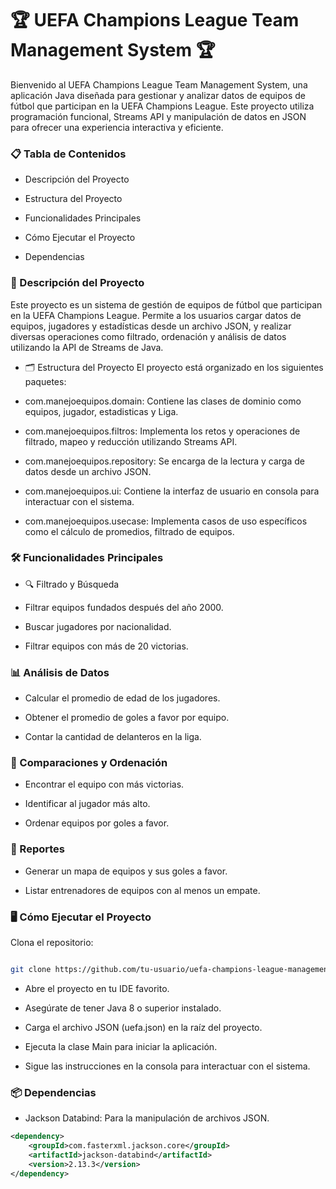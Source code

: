 # 🏆 UEFA Champions League Team Management System 🏆
Bienvenido al UEFA Champions League Team Management System, una aplicación Java diseñada para gestionar y analizar datos de equipos de fútbol que participan en la UEFA Champions League. Este proyecto utiliza programación funcional, Streams API y manipulación de datos en JSON para ofrecer una experiencia interactiva y eficiente.

### 📋 Tabla de Contenidos
- Descripción del Proyecto

- Estructura del Proyecto

- Funcionalidades Principales

- Cómo Ejecutar el Proyecto

- Dependencias

### 🚀 Descripción del Proyecto
Este proyecto es un sistema de gestión de equipos de fútbol que participan en la UEFA Champions League. Permite a los usuarios cargar datos de equipos, jugadores y estadísticas desde un archivo JSON, y realizar diversas operaciones como filtrado, ordenación y análisis de datos utilizando la API de Streams de Java.

- 🗂 Estructura del Proyecto
El proyecto está organizado en los siguientes paquetes:

- com.manejoequipos.domain: Contiene las clases de dominio como equipos, jugador, estadisticas y Liga.

- com.manejoequipos.filtros: Implementa los retos y operaciones de filtrado, mapeo y reducción utilizando Streams API.

- com.manejoequipos.repository: Se encarga de la lectura y carga de datos desde un archivo JSON.

- com.manejoequipos.ui: Contiene la interfaz de usuario en consola para interactuar con el sistema.

- com.manejoequipos.usecase: Implementa casos de uso específicos como el cálculo de promedios, filtrado de equipos.

### 🛠 Funcionalidades Principales
- 🔍 Filtrado y Búsqueda
- Filtrar equipos fundados después del año 2000.

- Buscar jugadores por nacionalidad.

- Filtrar equipos con más de 20 victorias.

### 📊 Análisis de Datos
- Calcular el promedio de edad de los jugadores.

- Obtener el promedio de goles a favor por equipo.

- Contar la cantidad de delanteros en la liga.

### 🏅 Comparaciones y Ordenación
- Encontrar el equipo con más victorias.

- Identificar al jugador más alto.

- Ordenar equipos por goles a favor.

### 📝 Reportes
- Generar un mapa de equipos y sus goles a favor.

- Listar entrenadores de equipos con al menos un empate.

### 🖥 Cómo Ejecutar el Proyecto
Clona el repositorio:

````bash

git clone https://github.com/tu-usuario/uefa-champions-league-management.git
````
- Abre el proyecto en tu IDE favorito.

- Asegúrate de tener Java 8 o superior instalado.

- Carga el archivo JSON (uefa.json) en la raíz del proyecto.

- Ejecuta la clase Main para iniciar la aplicación.

- Sigue las instrucciones en la consola para interactuar con el sistema.

### 📦 Dependencias
- Jackson Databind: Para la manipulación de archivos JSON.

````xml
<dependency>
    <groupId>com.fasterxml.jackson.core</groupId>
    <artifactId>jackson-databind</artifactId>
    <version>2.13.3</version>
</dependency>
````
